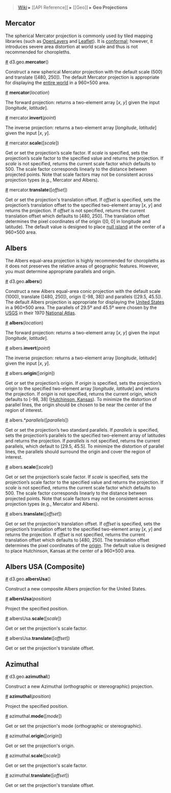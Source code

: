 > [Wiki](Home) ▸ [[API Reference]] ▸ [[Geo]] ▸ **Geo Projections**

## Mercator

The spherical Mercator projection is commonly used by tiled mapping libraries (such as [OpenLayers](http://openlayers.org/) and [Leaflet](http://leaflet.cloudmade.com/)). It is [conformal](http://en.wikipedia.org/wiki/Conformal_map); however, it introduces severe area distortion at world scale and thus is not recommended for choropleths.

<a name="mercator" href="#wiki-mercator">#</a> d3.geo.**mercator**()

Construct a new spherical Mercator projection with the default scale (500) and translate ([480, 250]). The default Mercator projection is appropriate for displaying the [entire world](http://bl.ocks.org/2869760) in a 960×500 area.

<a name="_mercator" href="#wiki-_mercator">#</a> **mercator**(*location*)

The forward projection: returns a two-element array [*x*, *y*] given the input [*longitude*, *latitude*].

<a name="mercator_invert" href="#wiki-mercator_invert">#</a> mercator.**invert**(*point*)

The inverse projection: returns a two-element array [*longitude*, *latitude*] given the input [*x*, *y*].

<a name="mercator_scale" href="#wiki-mercator_scale">#</a> mercator.**scale**([*scale*])

Get or set the projection’s scale factor. If *scale* is specified, sets the projection’s scale factor to the specified value and returns the projection. If *scale* is not specified, returns the current scale factor which defaults to 500. The scale factor corresponds linearly to the distance between projected points. Note that scale factors may not be consistent across projection types (e.g., Mercator and Albers).

<a name="mercator_translate" href="#wiki-mercator_translate">#</a> mercator.**translate**([*offset*])

Get or set the projection's translation offset. If *offset* is specified, sets the projection’s translation offset to the specified two-element array [*x*, *y*] and returns the projection. If *offset* is not specified, returns the current translation offset which defaults to [480, 250]. The translation offset determines the pixel coordinates of the origin ([0, 0] in longitude and latitude). The default value is designed to place [null island](http://www.nullisland.com/) at the center of a 960×500 area.

## Albers

The Albers equal-area projection is highly recommended for choropleths as it does not preserves the relative areas of geographic features. However, you must determine appropriate parallels and origin.

<a name="albers" href="#wiki-albers">#</a> d3.geo.<b>albers</b>()

Construct a new Albers equal-area conic projection with the default scale (1000), translate ([480, 250]), origin ([-98, 38]) and parallels ([29.5, 45.5]). The default Albers projection is appropriate for displaying the [United States](http://bl.ocks.org/2869871) in a 960×500 area. The parallels of 29.5º and 45.5º were chosen by the [USGS](http://www.usgs.gov/) in their 1970 [National Atlas](http://www.nationalatlas.gov/).

<a name="_albers" href="#wiki-_albers">#</a> **albers**(*location*)

The forward projection: returns a two-element array [*x*, *y*] given the input [*longitude*, *latitude*].

<a name="albers_invert" href="#wiki-albers_invert">#</a> albers.**invert**(*point*)

The inverse projection: returns a two-element array [*longitude*, *latitude*] given the input [*x*, *y*].

<a name="albers_origin" href="#wiki-albers_origin">#</a> albers.**origin**([*origin*])

Get or set the projection’s origin. If *origin* is specified, sets the projection’s origin to the specified two-element array [*longitude*, *latitude*] and returns the projection. If *origin* is not specified, returns the current origin, which defaults to [-98, 38] ([Hutchinson, Kansas](https://maps.google.com/maps?q=Hutchinson,+Kansas&z=5)). To minimize the distortion of parallel lines, the origin should be chosen to be near the center of the region of interest.

<a name="albers_parallels" href="#wiki-albers_parallels">#</a> albers.**parallels*([*parallels*])

Get or set the projection’s two standard parallels. If *parallels* is specified, sets the projection’s parallels to the specified two-element array of latitudes and returns the projection. If *parallels* is not specified, returns the current parallels, which default to [29.5, 45.5]. To minimize the distortion of parallel lines, the parallels should surround the origin and cover the region of interest.

<a name="albers_scale" href="#wiki-albers_scale">#</a> albers.**scale**([*scale*])

Get or set the projection’s scale factor. If *scale* is specified, sets the projection’s scale factor to the specified value and returns the projection. If *scale* is not specified, returns the current scale factor which defaults to 500. The scale factor corresponds linearly to the distance between projected points. Note that scale factors may not be consistent across projection types (e.g., Mercator and Albers).

<a name="albers_translate" href="#wiki-albers_translate">#</a> albers.**translate**([*offset*])

Get or set the projection's translation offset. If *offset* is specified, sets the projection’s translation offset to the specified two-element array [*x*, *y*] and returns the projection. If *offset* is not specified, returns the current translation offset which defaults to [480, 250]. The translation offset determines the pixel coordinates of the [origin](#wiki-albers_origin). The default value is designed to place Hutchinson, Kansas at the center of a 960×500 area.

## Albers USA (Composite)

<a name="albersUsa" href="#wiki-albersUsa">#</a> d3.geo.**albersUsa**()

Construct a new composite Albers projection for the United States.

<a name="_albersUsa" href="Geo-Projections#wiki-_albersUsa">#</a> <b>albersUsa</b>(<i>position</i>)

Project the specified position.

<a name="albersUsa_scale" href="Geo-Projections#wiki-albersUsa_scale">#</a> albersUsa.<b>scale</b>([<i>scale</i>])

Get or set the projection's scale factor.

<a name="albersUsa_translate" href="Geo-Projections#wiki-albersUsa_translate">#</a> albersUsa.<b>translate</b>([<i>offset</i>])

Get or set the projection's translate offset.

## Azimuthal

<a name="azimuthal" href="Geo-Projections#wiki-azimuthal">#</a> d3.geo.<b>azimuthal</b>()

Construct a new Azimuthal (orthographic or stereographic) projection.

<a name="_azimuthal" href="Geo-Projections#wiki-_azimuthal">#</a> <b>azimuthal</b>(<i>position</i>)

Project the specified position.

<a name="azimuthal_mode" href="Geo-Projections#wiki-azimuthal_mode">#</a> azimuthal.<b>mode</b>([<i>mode</i>])

Get or set the projection's mode (orthographic or stereographic).

<a name="azimuthal_origin" href="Geo-Projections#wiki-azimuthal_origin">#</a> azimuthal.<b>origin</b>([<i>origin</i>])

Get or set the projection's origin.

<a name="azimuthal_scale" href="Geo-Projections#wiki-azimuthal_scale">#</a> azimuthal.<b>scale</b>([<i>scale</i>])

Get or set the projection's scale factor.

<a name="azimuthal_translate" href="Geo-Projections#wiki-azimuthal_translate">#</a> azimuthal.<b>translate</b>([<i>offset</i>])

Get or set the projection's translate offset.